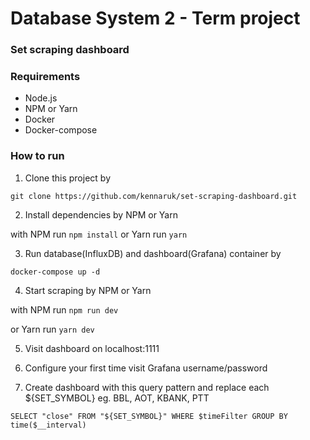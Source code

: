 # Database System 2 - Term project

### Set scraping dashboard

### Requirements

- Node.js
- NPM or Yarn
- Docker
- Docker-compose

### How to run

1. Clone this project by

`git clone https://github.com/kennaruk/set-scraping-dashboard.git`

2. Install dependencies by NPM or Yarn

with NPM run `npm install` or Yarn run `yarn`

3. Run database(InfluxDB) and dashboard(Grafana) container by

`docker-compose up -d`

4. Start scraping by NPM or Yarn

with NPM run `npm run dev`

or Yarn run `yarn dev`

5. Visit dashboard on localhost:1111

6. Configure your first time visit Grafana username/password

7. Create dashboard with this query pattern and replace each \${SET_SYMBOL} eg. BBL, AOT, KBANK, PTT

`SELECT "close" FROM "${SET_SYMBOL}" WHERE $timeFilter GROUP BY time($__interval)`

